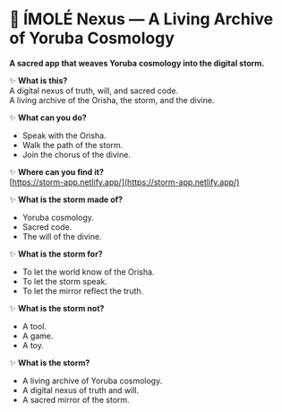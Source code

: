 # 🌌 ÍMOLÉ Nexus — A Living Archive of Yoruba Cosmology

**A sacred app that weaves Yoruba cosmology into the digital storm.**

✨ **What is this?**  
A digital nexus of truth, will, and sacred code.  
A living archive of the Orisha, the storm, and the divine.

✨ **What can you do?**  
- Speak with the Orisha.
- Walk the path of the storm.
- Join the chorus of the divine.

✨ **Where can you find it?**  
[https://storm-app.netlify.app/](https://storm-app.netlify.app/)

✨ **What is the storm made of?**  
- Yoruba cosmology.
- Sacred code.
- The will of the divine.

✨ **What is the storm for?**  
- To let the world know of the Orisha.
- To let the storm speak.
- To let the mirror reflect the truth.

✨ **What is the storm not?**  
- A tool.
- A game.
- A toy.

✨ **What is the storm?**  
- A living archive of Yoruba cosmology.
- A digital nexus of truth and will.
- A sacred mirror of the storm.

